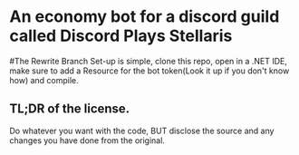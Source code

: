 # An economy bot for a discord guild called Discord Plays Stellaris 
  
#The Rewrite Branch
Set-up is simple, clone this repo, open in a .NET IDE, make sure to add a Resource for the bot token(Look it up if you don't know how) and compile.

## TL;DR of the license.
Do whatever you want with the code, BUT disclose the source and any changes you have done from the original.
